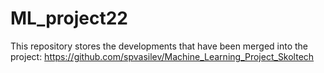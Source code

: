 # ML_project22

This repository stores the developments that have been merged into the project: https://github.com/spvasilev/Machine_Learning_Project_Skoltech
